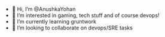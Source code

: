 - 👋 Hi, I’m @AnushkaYohan
- 👀 I’m interested in gaming, tech stuff and of course devops!
- 🌱 I’m currently learning gruntwork
- 💞️ I’m looking to collaborate on devops/SRE tasks

<!---
AnushkaYohan/AnushkaYohan is a ✨ special ✨ repository because its `README.md` (this file) appears on your GitHub profile.
You can click the Preview link to take a look at your changes.
--->
